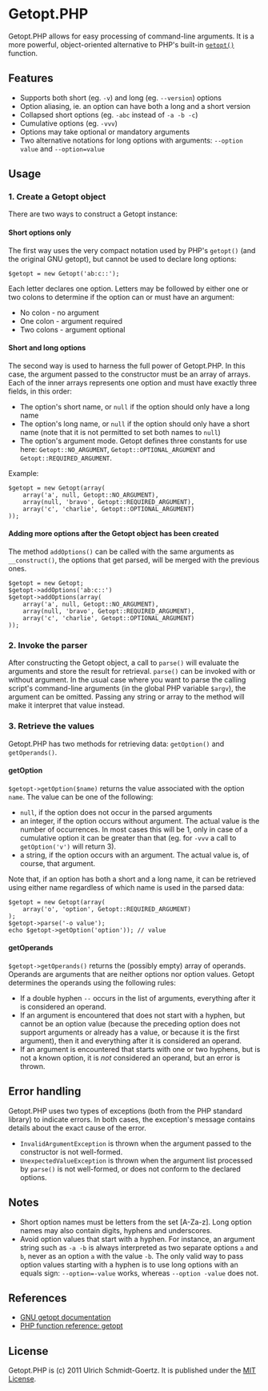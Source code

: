 Getopt.PHP
==========

Getopt.PHP allows for easy processing of command-line arguments. It is a more powerful, object-oriented
alternative to PHP's built-in [`getopt()`](http://php.net/manual/en/function.getopt.php) function.


Features
--------

* Supports both short (eg. `-v`) and long (eg. `--version`) options
* Option aliasing, ie. an option can have both a long and a short version
* Collapsed short options (eg. `-abc` instead of `-a -b -c`)
* Cumulative options (eg. `-vvv`)
* Options may take optional or mandatory arguments
* Two alternative notations for long options with arguments: `--option value` and `--option=value`


Usage
-----

### 1. Create a Getopt object

There are two ways to construct a Getopt instance:

#### Short options only

The first way uses the very compact notation used by PHP's `getopt()` (and the original GNU getopt),
but cannot be used to declare long options:

    $getopt = new Getopt('ab:c::');

Each letter declares one option. Letters may be followed by either one or two colons to determine
if the option can or must have an argument:

* No colon - no argument
* One colon - argument required
* Two colons - argument optional

#### Short and long options

The second way is used to harness the full power of Getopt.PHP. In this case, the argument passed to
the constructor must be an array of arrays. Each of the inner arrays represents one option and must
have exactly three fields, in this order:

* The option's short name, or `null` if the option should only have a long name
* The option's long name, or `null` if the option should only have a short name (note that it is not
  permitted to set both names to `null`)
* The option's argument mode. Getopt defines three constants for use here: `Getopt::NO_ARGUMENT`,
  `Getopt::OPTIONAL_ARGUMENT` and `Getopt::REQUIRED_ARGUMENT`.

Example:

    $getopt = new Getopt(array(
        array('a', null, Getopt::NO_ARGUMENT),
        array(null, 'bravo', Getopt::REQUIRED_ARGUMENT),
        array('c', 'charlie', Getopt::OPTIONAL_ARGUMENT)
    ));

#### Adding more options after the Getopt object has been created

The method `addOptions()` can be called with the same arguments as `__construct()`, the options that
get parsed, will be merged with the previous ones. 

    $getopt = new Getopt;
    $getopt->addOptions('ab:c::')
    $getopt->addOptions(array(
        array('a', null, Getopt::NO_ARGUMENT),
        array(null, 'bravo', Getopt::REQUIRED_ARGUMENT),
        array('c', 'charlie', Getopt::OPTIONAL_ARGUMENT)
    ));

### 2. Invoke the parser

After constructing the Getopt object, a call to `parse()` will evaluate the arguments and store the
result for retrieval. `parse()` can be invoked with or without argument. In the usual case where you
want to parse the calling script's command-line arguments (in the global PHP variable `$argv`), the
argument can be omitted. Passing any string or array to the method will make it interpret that
value instead.

### 3. Retrieve the values

Getopt.PHP has two methods for retrieving data: `getOption()` and `getOperands()`.

#### getOption

`$getopt->getOption($name)` returns the value associated with the option `name`. The value can be
one of the following:

* `null`, if the option does not occur in the parsed arguments
* an integer, if the option occurs without argument. The actual value is the number of occurrences.
  In most cases this will be 1, only in case of a cumulative option it can be greater than that (eg.
  for `-vvv` a call to `getOption('v')` will return 3).
* a string, if the option occurs with an argument. The actual value is, of course, that argument.

Note that, if an option has both a short and a long name, it can be retrieved using either name
regardless of which name is used in the parsed data:

    $getopt = new Getopt(array(
        array('o', 'option', Getopt::REQUIRED_ARGUMENT)
    );
    $getopt->parse('-o value');
    echo $getopt->getOption('option')); // value

#### getOperands

`$getopt->getOperands()` returns the (possibly empty) array of operands. Operands are arguments that
are neither options nor option values. Getopt determines the operands using the following rules:

* If a double hyphen `--` occurs in the list of arguments, everything after it is considered an
  operand.
* If an argument is encountered that does not start with a hyphen, but cannot be an option value
  (because the preceding option does not support arguments or already has a value, or because it
  is the first argument), then it and everything after it is considered an operand.
* If an argument is encountered that starts with one or two hyphens, but is not a known option,
  it is *not* considered an operand, but an error is thrown.


Error handling
--------------

Getopt.PHP uses two types of exceptions (both from the PHP standard library) to indicate errors.
In both cases, the exception's message contains details about the exact cause of the error.

* `InvalidArgumentException` is thrown when the argument passed to the constructor is not well-formed.
* `UnexpectedValueException` is thrown when the argument list processed by `parse()` is not
  well-formed, or does not conform to the declared options.


Notes
-----

* Short option names must be letters from the set [A-Za-z]. Long option names may also contain
  digits, hyphens and underscores.
* Avoid option values that start with a hyphen. For instance, an argument string such as `-a -b`
  is always interpreted as two separate options `a` and `b`, never as an option `a` with the value
  `-b`. The only valid way to pass option values starting with a hyphen is to use long options with
  an equals sign: `--option=-value` works, whereas `--option -value` does not.


References
----------

* [GNU getopt documentation](https://www.gnu.org/s/hello/manual/libc/Getopt.html)
* [PHP function reference: getopt](http://php.net/manual/en/function.getopt.php)


License
-------

Getopt.PHP is (c) 2011 Ulrich Schmidt-Goertz. It is published under the
[MIT License](http://www.opensource.org/licenses/mit-license.php).